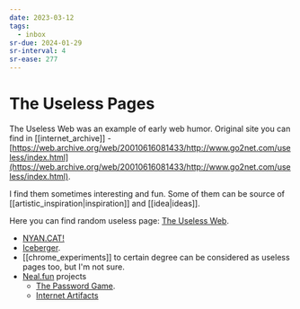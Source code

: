 ```yaml
---
date: 2023-03-12
tags:
  - inbox
sr-due: 2024-01-29
sr-interval: 4
sr-ease: 277
---
```


# The Useless Pages

The Useless Web was an example of early web humor. Original site you can find in
[[internet_archive]] -
[https://web.archive.org/web/20010616081433/http://www.go2net.com/useless/index.html](https://web.archive.org/web/20010616081433/http://www.go2net.com/useless/index.html).

I find them sometimes interesting and fun. Some of them can be source of
[[artistic_inspiration|inspiration]] and
[[idea|ideas]].

Here you can find random useless page:
[The Useless Web](https://theuselessweb.com/).

- [NYAN.CAT!](https://www.nyan.cat/index.php?cat=pirate)
- [Iceberger](https://joshdata.me/iceberger.html).
- [[chrome_experiments]] to certain degree can be considered as
useless pages too, but I'm not sure.
- [Neal.fun](https://neal.fun/) projects
  - [The Password Game](https://neal.fun/password-game/).
  - [Internet Artifacts](https://neal.fun/internet-artifacts/)



